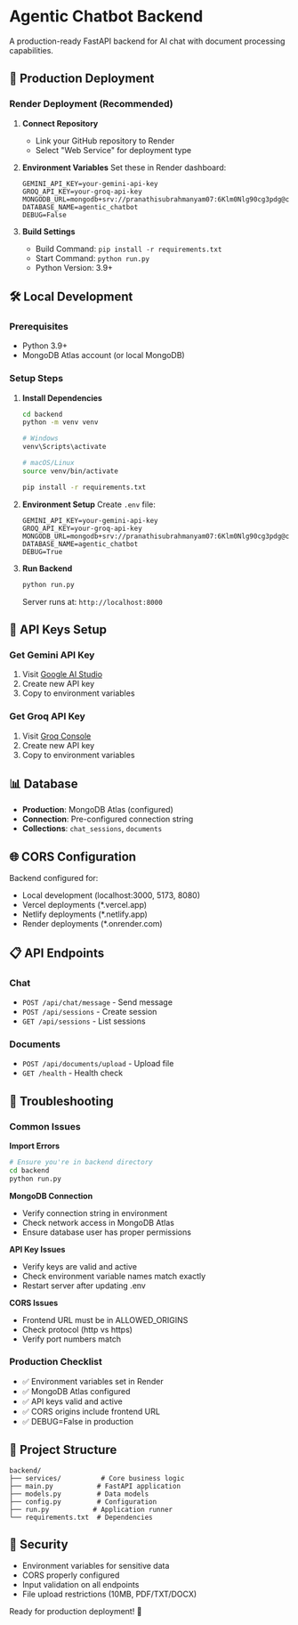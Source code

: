 
# Agentic Chatbot Backend

A production-ready FastAPI backend for AI chat with document processing capabilities.

## 🚀 Production Deployment

### Render Deployment (Recommended)

1. **Connect Repository**
   - Link your GitHub repository to Render
   - Select "Web Service" for deployment type

2. **Environment Variables**
   Set these in Render dashboard:
   ```
   GEMINI_API_KEY=your-gemini-api-key
   GROQ_API_KEY=your-groq-api-key
   MONGODB_URL=mongodb+srv://pranathisubrahmanyam07:6Klm0Nlg90cg3pdg@cluster0.cacx9au.mongodb.net/
   DATABASE_NAME=agentic_chatbot
   DEBUG=False
   ```

3. **Build Settings**
   - Build Command: `pip install -r requirements.txt`
   - Start Command: `python run.py`
   - Python Version: 3.9+

## 🛠️ Local Development

### Prerequisites
- Python 3.9+
- MongoDB Atlas account (or local MongoDB)

### Setup Steps

1. **Install Dependencies**
   ```bash
   cd backend
   python -m venv venv
   
   # Windows
   venv\Scripts\activate
   
   # macOS/Linux  
   source venv/bin/activate
   
   pip install -r requirements.txt
   ```

2. **Environment Setup**
   Create `.env` file:
   ```
   GEMINI_API_KEY=your-gemini-api-key
   GROQ_API_KEY=your-groq-api-key
   MONGODB_URL=mongodb+srv://pranathisubrahmanyam07:6Klm0Nlg90cg3pdg@cluster0.cacx9au.mongodb.net/
   DATABASE_NAME=agentic_chatbot
   DEBUG=True
   ```

3. **Run Backend**
   ```bash
   python run.py
   ```
   
   Server runs at: `http://localhost:8000`

## 🔑 API Keys Setup

### Get Gemini API Key
1. Visit [Google AI Studio](https://makersuite.google.com/app/apikey)
2. Create new API key
3. Copy to environment variables

### Get Groq API Key  
1. Visit [Groq Console](https://console.groq.com/keys)
2. Create new API key
3. Copy to environment variables

## 📊 Database

- **Production**: MongoDB Atlas (configured)
- **Connection**: Pre-configured connection string
- **Collections**: `chat_sessions`, `documents`

## 🌐 CORS Configuration

Backend configured for:
- Local development (localhost:3000, 5173, 8080)
- Vercel deployments (*.vercel.app)
- Netlify deployments (*.netlify.app)  
- Render deployments (*.onrender.com)

## 📋 API Endpoints

### Chat
- `POST /api/chat/message` - Send message
- `POST /api/sessions` - Create session
- `GET /api/sessions` - List sessions

### Documents  
- `POST /api/documents/upload` - Upload file
- `GET /health` - Health check

## 🔧 Troubleshooting

### Common Issues

**Import Errors**
```bash
# Ensure you're in backend directory
cd backend
python run.py
```

**MongoDB Connection**
- Verify connection string in environment
- Check network access in MongoDB Atlas
- Ensure database user has proper permissions

**API Key Issues**
- Verify keys are valid and active
- Check environment variable names match exactly
- Restart server after updating .env

**CORS Issues**
- Frontend URL must be in ALLOWED_ORIGINS
- Check protocol (http vs https)
- Verify port numbers match

### Production Checklist

- ✅ Environment variables set in Render
- ✅ MongoDB Atlas configured  
- ✅ API keys valid and active
- ✅ CORS origins include frontend URL
- ✅ DEBUG=False in production

## 📁 Project Structure
```
backend/
├── services/          # Core business logic
├── main.py           # FastAPI application  
├── models.py         # Data models
├── config.py         # Configuration
├── run.py           # Application runner
└── requirements.txt  # Dependencies
```

## 🔐 Security

- Environment variables for sensitive data
- CORS properly configured
- Input validation on all endpoints
- File upload restrictions (10MB, PDF/TXT/DOCX)

Ready for production deployment! 🚀
